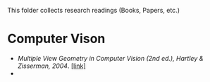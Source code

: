 This folder collects research readings (Books, Papers, etc.)

# Computer Vison

* *Multiple View Geometry in Computer Vision (2nd ed.), Hartley & Zisserman, 2004*. [[link]](http://www.robots.ox.ac.uk/~vgg/hzbook/)
*
